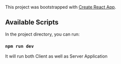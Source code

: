 This project was bootstrapped with [Create React App](https://github.com/facebook/create-react-app).

## Available Scripts

In the project directory, you can run:

### `npm run dev`

It will run both Client as well as Server Application
